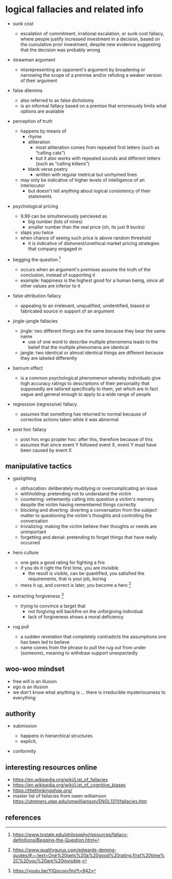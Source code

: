 # logical fallacies and related info

- sunk cost
  - escalation of commitment, irrational escalation, or sunk cost fallacy, where people justify increased investment 
    in a decision, based on the cumulative prior investment, despite new evidence suggesting that the decision was probably wrong

- strawman argument
  - misrepresenting an opponent's argument by broadening or narrowing the scope of a premise and/or refuting a weaker version of their argument

- false dilemma
  - also referred to as false dichotomy
  - is an informal fallacy based on a premise that erroneously limits what options are available

- perception of truth
  - happens by means of
    - rhyme
    - alliteration
      - most alliteration comes from repeated first letters (such as “calling cats”)
      - but it also works with repeated sounds and different letters (such as “calling kittens”)
    - blank verse poetry
      - written with regular metrical but unrhymed lines
  - may only be indicative of higher levels of intelligence of an interlocutor
    - but doesn't tell anything about logical consistency of their statements

- psychological pricing
  - 9.99 can be simulteneously percieved as 
    - big number (lots of nines)
    - smaller number than the real price (oh, its just 9 bucks)
  - slaps you twice
  - when chance of seeing such price is above random threshold 
    - it is indicative of dishonest/unethical market pricing strategies that company engaged in

- begging the question [^1]
  - occurs when an argument's premises assume the truth of the conclusion, instead of supporting it
  - example: happiness is the highest good for a human being, since all other values are inferior to it

- false attribution fallacy
  - appealing to an irrelevant, unqualified, unidentified, biased or fabricated source in support of an argument

- jingle-jangle fallacies
  - jingle: two different things are the same because they bear the same name
    - use of one word to describe multiple phenomena leads to the belief that the multiple phenomena are identical
  - jangle: two identical or almost identical things are different because they are labeled differently

- barnum effect
  - is a common psychological phenomenon whereby individuals give high accuracy ratings to descriptions of their personality that supposedly are tailored specifically to them, yet which are in fact vague and general enough to apply to a wide range of people

- regression (regressive) fallacy
  - assumes that something has returned to normal because of corrective actions taken while it was abnormal

- post hoc fallacy
  - post hoc ergo propter hoc: after this, therefore because of this
  - assumes that since event Y followed event X, event Y must have been caused by event X


## manipulative tactics

- gaslighting
  - obfuscation: deliberately muddying or overcomplicating an issue
  - withholding: pretending not to understand the victim
  - countering: vehemently calling into question a victim's memory despite the victim having remembered things correctly
  - blocking and diverting: diverting a conversation from the subject matter to questioning the victim's thoughts and controlling the conversation
  - trivializing: making the victim believe their thoughts or needs are unimportant
  - forgetting and denial: pretending to forget things that have really occurred

- hero culture
  - one gets a good rating for fighting a fire
  - if you do it right the first time, you are invisible
    - the result is visible, can be quantified, you satisfied the requirements, that is your job, boring
  - mess it up, and correct is later, you become a hero [^2]

- extracting forgiveness [^3]
  - trying to convince a target that 
    - not forgiving will backfire on the unforgiving individual
    - lack of forgiveness shows a moral deficiency

- rug pull
  - a sudden revelation that completely contradicts the assumptions one has been led to believe
  - name comes from the phrase to pull the rug out from under (someone), meaning to withdraw support unexpectedly


## woo-woo mindset

- free will is an illusion
- ego is an illusion
- we don't know what anything is ... there is irreducible mysteriousness to everything


## authority

- submission
  - happens in hierarchical structures
  - explicit, 

- conformity


## interesting resources online

- https://en.wikipedia.org/wiki/List_of_fallacies
- https://en.wikipedia.org/wiki/List_of_cognitive_biases
- https://thethinkingshop.org/
- master list of fallacies from owen williamson https://utminers.utep.edu/omwilliamson/ENGL1311/fallacies.htm


## references

[^1]: https://www.txstate.edu/philosophy/resources/fallacy-definitions/Begging-the-Question.html
[^2]: https://www.qualitygurus.com/edwards-deming-quotes/#:~:text=One%20gets%20a%20good%20rating,first%20time%2C%20you%20are%20invisible.
[^3]: https://youtu.be/YIQocoxv5tg?t=942